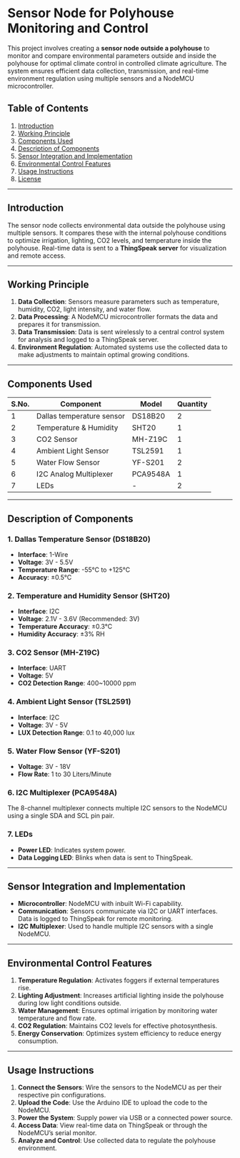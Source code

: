 # Sensor Node for Polyhouse Monitoring and Control  

This project involves creating a **sensor node outside a polyhouse** to monitor and compare environmental parameters outside and inside the polyhouse for optimal climate control in controlled climate agriculture. The system ensures efficient data collection, transmission, and real-time environment regulation using multiple sensors and a NodeMCU microcontroller.  

## Table of Contents  

1. [Introduction](#introduction)  
2. [Working Principle](#working-principle)  
3. [Components Used](#components-used)  
4. [Description of Components](#description-of-components)  
5. [Sensor Integration and Implementation](#sensor-integration-and-implementation)  
6. [Environmental Control Features](#environmental-control-features)  
7. [Usage Instructions](#usage-instructions)  
8. [License](#license)  

---

## Introduction  

The sensor node collects environmental data outside the polyhouse using multiple sensors. It compares these with the internal polyhouse conditions to optimize irrigation, lighting, CO2 levels, and temperature inside the polyhouse. Real-time data is sent to a **ThingSpeak server** for visualization and remote access.  

---

## Working Principle  

1. **Data Collection**: Sensors measure parameters such as temperature, humidity, CO2, light intensity, and water flow.  
2. **Data Processing**: A NodeMCU microcontroller formats the data and prepares it for transmission.  
3. **Data Transmission**: Data is sent wirelessly to a central control system for analysis and logged to a ThingSpeak server.  
4. **Environment Regulation**: Automated systems use the collected data to make adjustments to maintain optimal growing conditions.  

---

## Components Used  

| S.No. | Component                  | Model      | Quantity |  
|-------|----------------------------|------------|----------|  
| 1     | Dallas temperature sensor  | DS18B20    | 2        |  
| 2     | Temperature & Humidity     | SHT20      | 1        |  
| 3     | CO2 Sensor                 | MH-Z19C    | 1        |  
| 4     | Ambient Light Sensor       | TSL2591    | 1        |  
| 5     | Water Flow Sensor          | YF-S201    | 2        |  
| 6     | I2C Analog Multiplexer     | PCA9548A   | 1        |  
| 7     | LEDs                       | -          | 2        |  

---

## Description of Components  

### 1. **Dallas Temperature Sensor (DS18B20)**  
- **Interface**: 1-Wire  
- **Voltage**: 3V - 5.5V  
- **Temperature Range**: -55°C to +125°C  
- **Accuracy**: ±0.5°C  

### 2. **Temperature and Humidity Sensor (SHT20)**  
- **Interface**: I2C  
- **Voltage**: 2.1V - 3.6V (Recommended: 3V)  
- **Temperature Accuracy**: ±0.3°C  
- **Humidity Accuracy**: ±3% RH  

### 3. **CO2 Sensor (MH-Z19C)**  
- **Interface**: UART  
- **Voltage**: 5V  
- **CO2 Detection Range**: 400~10000 ppm  

### 4. **Ambient Light Sensor (TSL2591)**  
- **Interface**: I2C  
- **Voltage**: 3V - 5V  
- **LUX Detection Range**: 0.1 to 40,000 lux  

### 5. **Water Flow Sensor (YF-S201)**  
- **Voltage**: 3V - 18V  
- **Flow Rate**: 1 to 30 Liters/Minute  

### 6. **I2C Multiplexer (PCA9548A)**  
The 8-channel multiplexer connects multiple I2C sensors to the NodeMCU using a single SDA and SCL pin pair.  

### 7. **LEDs**  
- **Power LED**: Indicates system power.  
- **Data Logging LED**: Blinks when data is sent to ThingSpeak.  

---

## Sensor Integration and Implementation  

- **Microcontroller**: NodeMCU with inbuilt Wi-Fi capability.  
- **Communication**: Sensors communicate via I2C or UART interfaces. Data is logged to ThingSpeak for remote monitoring.  
- **I2C Multiplexer**: Used to handle multiple I2C sensors with a single NodeMCU.  

---

## Environmental Control Features  

1. **Temperature Regulation**: Activates foggers if external temperatures rise.  
2. **Lighting Adjustment**: Increases artificial lighting inside the polyhouse during low light conditions outside.  
3. **Water Management**: Ensures optimal irrigation by monitoring water temperature and flow rate.  
4. **CO2 Regulation**: Maintains CO2 levels for effective photosynthesis.  
5. **Energy Conservation**: Optimizes system efficiency to reduce energy consumption.  

---

## Usage Instructions  

1. **Connect the Sensors**: Wire the sensors to the NodeMCU as per their respective pin configurations.  
2. **Upload the Code**: Use the Arduino IDE to upload the code to the NodeMCU.  
3. **Power the System**: Supply power via USB or a connected power source.  
4. **Access Data**: View real-time data on ThingSpeak or through the NodeMCU’s serial monitor.  
5. **Analyze and Control**: Use collected data to regulate the polyhouse environment.  


